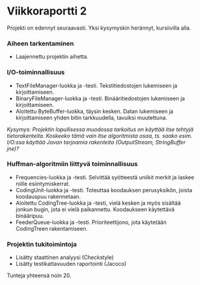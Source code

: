 # Viikkoraportti 2

Projekti on edennyt seuraavasti. Yksi kysymyskin herännyt, kursiivilla alla.

### Aiheen tarkentaminen
* Laajennettu projektin aihetta.

### I/O-toiminnallisuus
* TextFileManager-luokka ja -testi. Tekstitiedostojen lukemiseen ja kirjoittamiseen.
* BinaryFileManager-luokka ja -testi. Binääritiedostojen lukemiseen ja kirjoittamiseen.
* Aloitettu ByteBuffer-luokka, täysin kesken. Datan lukemiseen ja kirjoittamiseen yhden bitin tarkkuudella, tavuiksi muutettuna.

_Kysymys: Projektin lopullisessa muodossa tarkoitus on käyttää itse tehtyjä tietorakenteita. Koskeeko tämä vain itse algoritmista osaa, ts. saako esim. I/O:ssa käyttää Javan tarjoamia rakenteita (OutputStream, StringBuffer jne)?_

### Huffman-algoritmiin liittyvä toiminnallisuus
* Frequencies-luokka ja -testi. Selvittää syötteestä uniikit merkit ja laskee niille esiintymiskerrat.
* CodingUnit-luokka ja -testi. Toteuttaa koodauksen perusyksikön, joista koodauspuu rakennetaan.
* Aloitettu CodingTree-luokka ja -testi, vielä kesken ja myös sisältää jonkun bugin, jota ei vielä paikannettu. Koodaukseen käytettävä binääripuu.
* FeederQueue-luokka ja -testi. Prioriteettijono, jota käytetään CodingTreen rakentamiseen.

### Projektin tukitoimintoja
* Lisätty staattinen analyysi (Checkstyle)
* Lisätty testikattavuuden raportointi (Jacoco)

Tunteja yhteensä noin 20.
